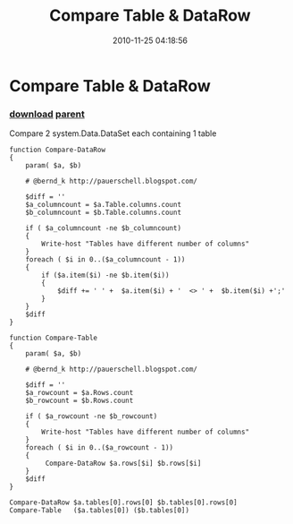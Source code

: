﻿---
pid:            2389
parent:         2388
children:       
poster:         Bernd Kriszio
title:          Compare Table & DataRow
date:           2010-11-25 04:18:56
description:    Compare 2 system.Data.DataSet each containing 1 table
format:         posh
---

# Compare Table & DataRow

### [download](2389.ps1) [parent](2388.md) 

Compare 2 system.Data.DataSet each containing 1 table

```posh
function Compare-DataRow
{
    param( $a, $b)
    
    # @bernd_k http://pauerschell.blogspot.com/
    
    $diff = ''
    $a_columncount = $a.Table.columns.count
    $b_columncount = $b.Table.columns.count
   
    if ( $a_columncount -ne $b_columncount)
    {
        Write-host "Tables have different number of columns"
    }
    foreach ( $i in 0..($a_columncount - 1))
    {
        if ($a.item($i) -ne $b.item($i))
        {
            $diff += ' ' +  $a.item($i) + '  <> ' +  $b.item($i) +';'
        }
    }     
    $diff
}

function Compare-Table
{
    param( $a, $b)
    
    # @bernd_k http://pauerschell.blogspot.com/

    $diff = ''
    $a_rowcount = $a.Rows.count
    $b_rowcount = $b.Rows.count
   
    if ( $a_rowcount -ne $b_rowcount)
    {
        Write-host "Tables have different number of columns"
    }
    foreach ( $i in 0..($a_rowcount - 1))
    {
         Compare-DataRow $a.rows[$i] $b.rows[$i]
    }     
    $diff
}

Compare-DataRow $a.tables[0].rows[0] $b.tables[0].rows[0] 
Compare-Table   ($a.tables[0]) ($b.tables[0])
```

